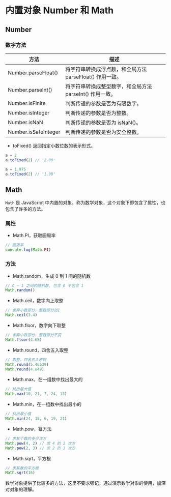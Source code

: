 # 内置对象 Number 和 Math

## Number

### 数字方法

| **方法**             | **描述**                                                 |
| -------------------- | -------------------------------------------------------- |
| Number.parseFloat()  | 将字符串转换成浮点数，和全局方法 parseFloat() 作用一致。 |
| Number.parseInt()    | 将字符串转换成整型数字，和全局方法 parseInt() 作用一致。 |
| Number.isFinite      | 判断传递的参数是否为有限数字。                           |
| Number.isInteger     | 判断传递的参数是否为整数。                               |
| Number.isNaN         | 判断传递的参数是否为 isNaN()。                           |
| Number.isSafeInteger | 判断传递的参数是否为安全整数。                           |

- toFixed()
  返回指定小数位数的表示形式。

```js
a = 2
a.toFixed(2) // '2.00'

a = 1.975
a.toFixed(2) // '1.98'
```

## Math

`Math` 是 JavaScript 中内置的对象，称为数学对象，这个对象下即包含了属性，也包含了许多的方法。

### 属性

- Math.PI，获取圆周率

```javascript
// 圆周率
console.log(Math.PI)
```

### 方法

- Math.random，生成 0 到 1 间的随机数

```javascript
// 0 ~ 1 之间的随机数, 包含 0 不包含 1
Math.random()
```

- Math.ceil，数字向上取整

```javascript
// 舍弃小数部分，整数部分加1
Math.ceil(3.4)
```

- Math.floor，数字向下取整

```javascript
// 舍弃小数部分，整数部分不变
Math.floor(4.68)
```

- Math.round，四舍五入取整

```javascript
// 取整，四舍五入原则
Math.round(5.46539)
Math.round(4.849)
```

- Math.max，在一组数中找出最大的

```javascript
// 找出最大值
Math.max(10, 21, 7, 24, 13)
```

- Math.min，在一组数中找出最小的

```javascript
// 找出最小值
Math.min(24, 18, 6, 19, 21)
```

- Math.pow，幂方法

```javascript
// 求某个数的多少次方
Math.pow(4, 2) // 求 4 的 2 次方
Math.pow(2, 3) // 求 2 的 3 次方
```

- Math.sqrt，平方根

```javascript
// 求某数的平方根
Math.sqrt(16)
```

数学对象提供了比较多的方法，这里不要求强记，通过演示数学对象的使用，加深对对象的理解。
